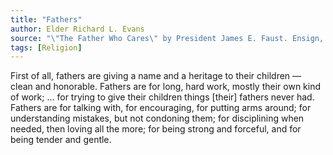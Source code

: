 ```yaml
---
title: "Fathers"
author: Elder Richard L. Evans
source: "\"The Father Who Cares\" by President James E. Faust. Ensign, September 2009"
tags: [Religion]
---
```


First of all, fathers are giving a name and a heritage to their children &mdash; clean and honorable. Fathers are for long, hard work, mostly their own kind of work; … for trying to give their children things [their] fathers never had. Fathers are for talking with, for encouraging, for putting arms around; for understanding mistakes, but not condoning them; for disciplining when needed, then loving all the more; for being strong and forceful, and for being tender and gentle.
